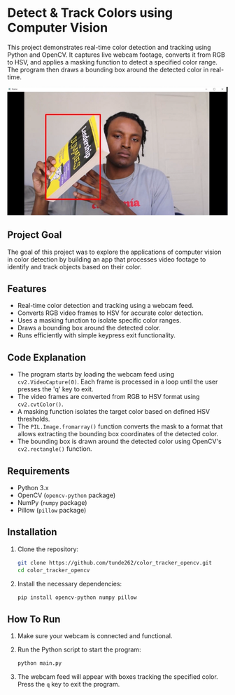 # Detect & Track Colors using Computer Vision

This project demonstrates real-time color detection and tracking using Python and OpenCV. It captures live webcam footage, converts it from RGB to HSV, and applies a masking function to detect a specified color range. The program then draws a bounding box around the detected color in real-time.

![thumbnail](https://github.com/tunde262/color_tracker_opencv/blob/main/assets/thumbnail.png?raw=true)

## Project Goal

The goal of this project was to explore the applications of computer vision in color detection by building an app that processes video footage to identify and track objects based on their color.

## Features
- Real-time color detection and tracking using a webcam feed.
- Converts RGB video frames to HSV for accurate color detection.
- Uses a masking function to isolate specific color ranges.
- Draws a bounding box around the detected color.
- Runs efficiently with simple keypress exit functionality.

## Code Explanation
- The program starts by loading the webcam feed using `cv2.VideoCapture(0)`. Each frame is processed in a loop until the user presses the 'q' key to exit.
- The video frames are converted from RGB to HSV format using `cv2.cvtColor()`.
- A masking function isolates the target color based on defined HSV thresholds.
- The `PIL.Image.fromarray()` function converts the mask to a format that allows extracting the bounding box coordinates of the detected color.
- The bounding box is drawn around the detected color using OpenCV's `cv2.rectangle()` function.

## Requirements
- Python 3.x
- OpenCV (`opencv-python` package)
- NumPy (`numpy` package)
- Pillow (`pillow` package)

## Installation

1. Clone the repository:

   ```bash
   git clone https://github.com/tunde262/color_tracker_opencv.git
   cd color_tracker_opencv

2. Install the necessary dependencies:

   ```bash
   pip install opencv-python numpy pillow

## How To Run

1. Make sure your webcam is connected and functional.

2. Run the Python script to start the program:
   
   ```bash
   python main.py

3. The webcam feed will appear with boxes tracking the specified color. Press the `q` key to exit the program.
